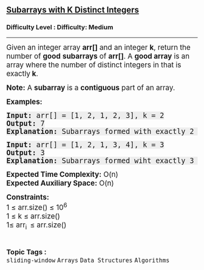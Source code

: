 <h2><a href="https://www.geeksforgeeks.org/problems/subarrays-with-k-different-integers/1">Subarrays with K Distinct Integers</a></h2><h3>Difficulty Level : Difficulty: Medium</h3><hr><div class="problems_problem_content__Xm_eO"><p><span style="font-size: 14pt;">Given an integer array <strong>arr[]</strong>&nbsp;and an integer <strong>k</strong>, return the number of <strong>good</strong> <strong>subarrays</strong> of <strong>arr[]</strong>. A <strong>good array</strong> is an array where the number of distinct integers in that is exactly<strong> k</strong>.</span></p>
<p><span style="font-size: 14pt;"><strong>Note:</strong> A <strong>subarray</strong> is a <strong>contiguous</strong> part of an array.</span></p>
<p><span style="font-size: 14pt;"><strong>Examples:</strong></span></p>
<pre><span style="font-size: 14pt;"><strong style="background-color: #eeeeee;">Input: </strong><span style="background-color: #eeeeee;">arr[] = [1, 2, 1, 2, 3], k = 2</span><br style="background-color: #eeeeee;"><strong style="background-color: #eeeeee;">Output:&nbsp;</strong><span style="background-color: #eeeeee;">7</span><br style="background-color: #eeeeee;"><strong style="background-color: #eeeeee;">Explanation:</strong><span style="background-color: #eeeeee;"> Subarrays formed with exactly 2 different integers: arr[0..1], arr[0..2], arr[0..3], arr[1..2], arr[1..3], arr[2..3], arr[3..4]</span></span></pre>
<pre><span style="font-size: 14pt;"><strong style="background-color: #eeeeee;">Input: </strong><span style="background-color: #eeeeee;">arr[] = [1, 2, 1, 3, 4], k = 3</span></span><br style="font-size: 18px; background-color: #eeeeee;"><span style="font-size: 14pt;"><strong style="background-color: #eeeeee;">Output:&nbsp;</strong><span style="background-color: #eeeeee;">3<br><strong>Explanation:</strong> Subarrays formed wiht exactly 3 distinct integers: arr[0..3], arr[1..3], arr[2..4].</span></span></pre>
<p><span style="font-size: 14pt;"><strong>Expected Time Complexity:</strong> O(n)<br><strong>Expected Auxiliary Space:</strong> O(n)</span></p>
<p><span style="font-size: 14pt;"><strong>Constraints:</strong><br>1 ≤ arr.size() ≤ 10<sup>6</sup><br>1 ≤ k ≤ arr.size()<br>1≤ arr<sub>i&nbsp; </sub>≤ arr.size()</span></p></div><br><p><span style=font-size:18px><strong>Topic Tags : </strong><br><code>sliding-window</code>&nbsp;<code>Arrays</code>&nbsp;<code>Data Structures</code>&nbsp;<code>Algorithms</code>&nbsp;